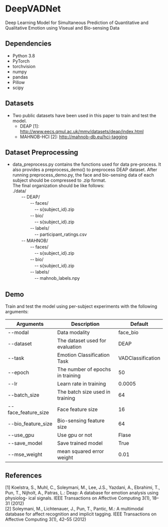 # DeepVADNet

Deep Learning Model for Simultaneous Prediction of Quantitative and Qualitative Emotion using Viseual and Bio-sensing Data

## Dependencies
+ Python 3.8
+ PyTorch
+ torchvision
+ numpy
+ pandas
+ Pillow
+ scipy

## Datasets
* Two public datasets have been used in this paper to train and test the model. 
  + DEAP \[1\]: http://www.eecs.qmul.ac.uk/mmv/datasets/deap/index.html
  + MAHNOB-HCI \[2\]: http://mahnob-db.eu/hci-tagging

## Dataset Preprocessing
* data_preprocess.py contains the functions used for data pre-process. It also provides a preprocess_demo() to preprocess DEAP dataset.
After running preprocess_demo.py, the face and bio-sensing data of each subject should be compressed to .zip format.    
The final organization should be like follows:    
./data/    
　　-- DEAP/    
　　　　-- faces/    
　　　　　-- s{subject_id}.zip    
　　　　-- bio/    
　　　　　-- s{subject_id}.zip    
　　　　-- labels/    
　　　　　-- participant_ratings.csv    
　　-- MAHNOB/    
　　　　-- faces/    
　　　　　-- s{subject_id}.zip    
　　　　-- bio/    
　　　　　-- s{subject_id}.zip    
　　　　-- labels/    
　　　　　-- mahnob_labels.npy
     
## Demo
Train and test the model using per-subject experiments with the following arguments:

| Arguments| Description | Default |
|---|---|---|
| --modal | Data modality | face_bio |
| --dataset | The dataset used for evaluation | DEAP |
| --task | Emotion Classification Task | VADClassification |
| --epoch | The number of epochs in training| 50 |
| --lr | Learn rate in training| 0.0005 |
| --batch_size | The batch size used in training | 64 |
| --face_feature_size | Face feature size | 16 |
| --bio_feature_size | Bio-sensing feature size| 64 |
| --use_gpu | Use gpu or not | Flase |
| --save_model | Save trained model | True
| --mse_weight | mean squared error weight | 0.01 |


## References
\[1\] Koelstra, S., Muhl, C., Soleymani, M., Lee, J.S., Yazdani, A., Ebrahimi, T., Pun,
T., Nijholt, A., Patras, L.: Deap: A database for emotion analysis using physiolog-
ical signals. IEEE Transactions on Affective Computing 3(1), 18–31 (2012)    
\[2\] Soleymani, M., Lichtenauer, J., Pun, T., Pantic, M.: A multimodal database for affect recognition and implicit tagging. IEEE Transactions on Affective Computing 3(1), 42–55 (2012)
